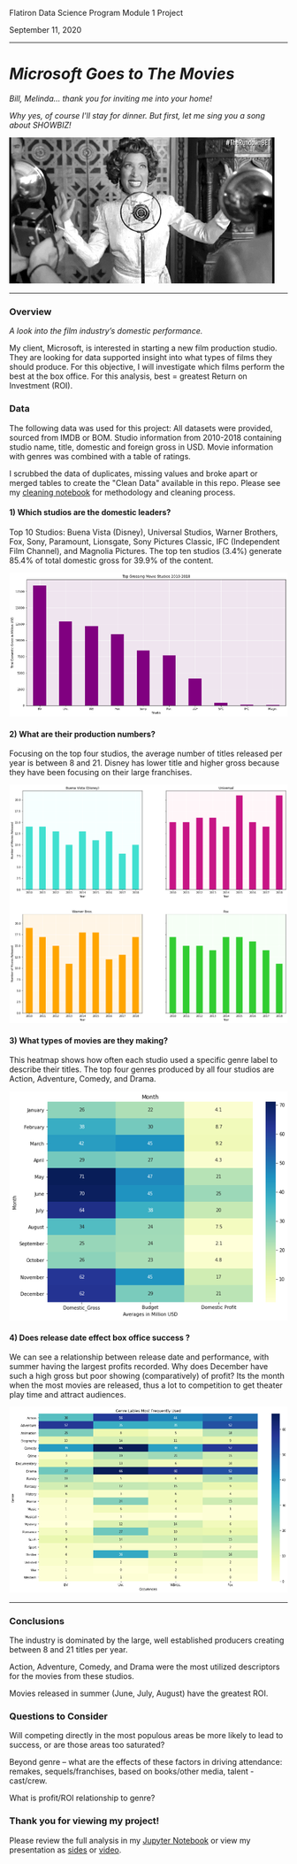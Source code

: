 Flatiron Data Science Program
Module 1 Project

September 11, 2020

---

# *Microsoft Goes to The Movies*

*Bill, Melinda... thank you for inviting me into your home!*

*Why yes, of course I'll stay for dinner. But first, let me sing you a song about SHOWBIZ!*


![Jazz Hands](./Images/showbiz.gif)

---

### Overview

*A look into the film industry’s domestic performance.*

My client, Microsoft, is interested in starting a new film production studio. They are looking for data supported insight into what types of films they should produce. For this objective, I will investigate which films perform the best at the box office. For this analysis, best = greatest Return on Investment (ROI).

### Data

The following data was used for this project:
All datasets were provided, sourced from IMDB or BOM.
Studio information from 2010-2018 containing studio name, title, domestic and foreign gross in USD.
Movie information with genres was combined with a table of ratings. 

I scrubbed the data of duplicates, missing values and broke apart or merged tables to create the "Clean Data" available in this repo.
Please see my [cleaning notebook](./CleanData/DataCleaning.ipynb) for methodology and cleaning process.


#### 1) Which studios are the domestic leaders?

Top 10 Studios: Buena Vista (Disney), Universal Studios, Warner Brothers, Fox, Sony, Paramount, Lionsgate, Sony Pictures Classic, IFC (Independent Film Channel), and Magnolia Pictures. The top ten studios (3.4%) generate 85.4% of total domestic gross for 39.9% of the content.

![Top ten grossing studios](./Images/top_10.png)

#### 2) What are their production numbers?

Focusing on the top four studios, the average number of titles released per year is between 8 and 21. Disney has lower title and higher gross because they have been focusing on their large franchises.

![production numbers across years](./Images/prod_nums.png)

#### 3) What types of movies are they making?

This heatmap shows how often each studio used a specific genre label to describe their titles. The top four genres produced by all four studios are Action, Adventure, Comedy, and Drama.

![heat map of genre count](./Images/money_month.png)

#### 4) Does release date effect box office success ?

We can see a relationship between release date and performance, with summer having the largest profits recorded. Why does December have such a high gross but poor showing (comparatively) of profit? Its the month when the most movies are released, thus a lot to competition to get theater play time and attract audiences. 

![heatmap of monthly average finances](./Images/genre_count.png)


---
### Conclusions


The industry is dominated by the large, well established producers creating between 8 and 21 titles per year.

Action, Adventure, Comedy, and Drama were the most utilized descriptors for the movies from these studios.

Movies released in summer (June, July, August) have the greatest ROI.


### Questions to Consider


Will competing directly in the most populous areas be more likely to lead to success, or are those areas too saturated?

Beyond genre – what are the effects of these factors in driving attendance: remakes, sequels/franchises, based on books/other media, talent - cast/crew.

What is profit/ROI relationship to genre? 

### Thank you for viewing my project!

Please review the full analysis in my [Jupyter Notebook](./notebook.pdf) or view my presentation as [sides](./presentation.pdf) or [video]().
